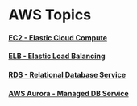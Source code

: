 # AWS Topics

#### [EC2 - Elastic Cloud Compute](./ec2/README.md)
#### [ELB - Elastic Load Balancing](./elb/README.md)
#### [RDS - Relational Database Service](./rds/README.md)
#### [AWS Aurora - Managed DB Service](./rds/aurora.md)